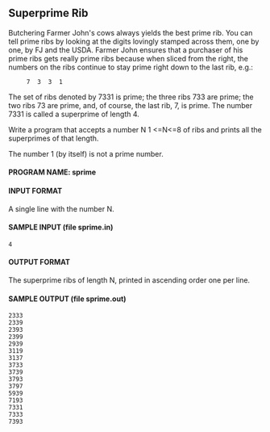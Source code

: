 ## Superprime Rib

Butchering Farmer John's cows always yields the best prime rib. You can tell prime ribs by looking at the digits lovingly stamped across them, one by one, by FJ and the USDA. Farmer John ensures that a purchaser of his prime ribs gets really prime ribs because when sliced from the right, the numbers on the ribs continue to stay prime right down to the last rib, e.g.:

```
     7  3  3  1
```

The set of ribs denoted by 7331 is prime; the three ribs 733 are prime; the two ribs 73 are prime, and, of course, the last rib, 7, is prime. The number 7331 is called a superprime of length 4.

Write a program that accepts a number N 1 <=N<=8 of ribs and prints all the superprimes of that length.

The number 1 (by itself) is not a prime number.

#### PROGRAM NAME: sprime

#### INPUT FORMAT

A single line with the number N.

#### SAMPLE INPUT (file sprime.in)
```
4
```

#### OUTPUT FORMAT

The superprime ribs of length N, printed in ascending order one per line.

#### SAMPLE OUTPUT (file sprime.out)
```
2333
2339
2393
2399
2939
3119
3137
3733
3739
3793
3797
5939
7193
7331
7333
7393
```
